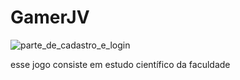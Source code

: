 # GamerJV


![parte_de_cadastro_e_login](desktop/pedro/DocumentoP/parte_de_cadastro_e_login.png)

esse jogo consiste em estudo científico da faculdade 
